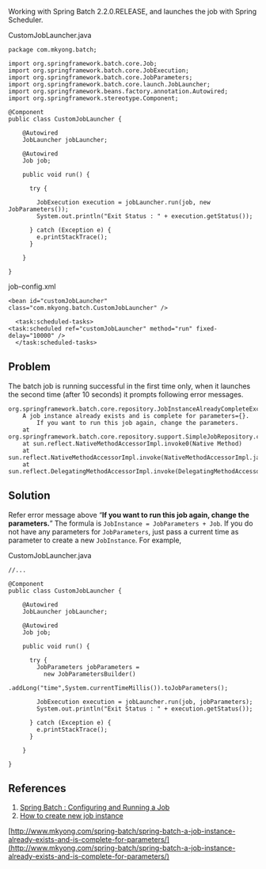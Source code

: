   Working with Spring Batch 2.2.0.RELEASE, and launches the job with Spring Scheduler.

CustomJobLauncher.java

    package com.mkyong.batch;

    import org.springframework.batch.core.Job;
    import org.springframework.batch.core.JobExecution;
    import org.springframework.batch.core.JobParameters;
    import org.springframework.batch.core.launch.JobLauncher;
    import org.springframework.beans.factory.annotation.Autowired;
    import org.springframework.stereotype.Component;

    @Component
    public class CustomJobLauncher {

    	@Autowired
    	JobLauncher jobLauncher;

    	@Autowired
    	Job job;

    	public void run() {

    	  try {

    		JobExecution execution = jobLauncher.run(job, new JobParameters());
    		System.out.println("Exit Status : " + execution.getStatus());

    	  } catch (Exception e) {
    		e.printStackTrace();
    	  }

    	}

    }

job-config.xml

    <bean id="customJobLauncher" class="com.mkyong.batch.CustomJobLauncher" />

      <task:scheduled-tasks>
    <task:scheduled ref="customJobLauncher" method="run" fixed-delay="10000" />
      </task:scheduled-tasks>

## Problem

The batch job is running successful in the first time only, when it launches the second time (after 10 seconds) it prompts following error messages.

    org.springframework.batch.core.repository.JobInstanceAlreadyCompleteException:
    	A job instance already exists and is complete for parameters={}.
            If you want to run this job again, change the parameters.
    	at org.springframework.batch.core.repository.support.SimpleJobRepository.createJobExecution(SimpleJobRepository.java:126)
    	at sun.reflect.NativeMethodAccessorImpl.invoke0(Native Method)
    	at sun.reflect.NativeMethodAccessorImpl.invoke(NativeMethodAccessorImpl.java:39)
    	at sun.reflect.DelegatingMethodAccessorImpl.invoke(DelegatingMethodAccessorImpl.java:25)

## Solution

Refer error message above “**If you want to run this job again, change the parameters.**” The formula is `JobInstance = JobParameters + Job`. If you do not have any parameters for `JobParameters`, just pass a current time as parameter to create a new `JobInstance`. For example,

CustomJobLauncher.java

    //...

    @Component
    public class CustomJobLauncher {

    	@Autowired
    	JobLauncher jobLauncher;

    	@Autowired
    	Job job;

    	public void run() {

    	  try {
    		JobParameters jobParameters =
    		  new JobParametersBuilder()
    		  .addLong("time",System.currentTimeMillis()).toJobParameters();

    		JobExecution execution = jobLauncher.run(job, jobParameters);
    		System.out.println("Exit Status : " + execution.getStatus());

    	  } catch (Exception e) {
    		e.printStackTrace();
    	  }

    	}

    }

## References

1.  [Spring Batch : Configuring and Running a Job](http://static.springsource.org/spring-batch/reference/html/configureJob.html)
2.  [How to create new job instance](http://forum.springsource.org/showthread.php?58319-How-to-create-new-job-instance)

[http://www.mkyong.com/spring-batch/spring-batch-a-job-instance-already-exists-and-is-complete-for-parameters/](http://www.mkyong.com/spring-batch/spring-batch-a-job-instance-already-exists-and-is-complete-for-parameters/)
